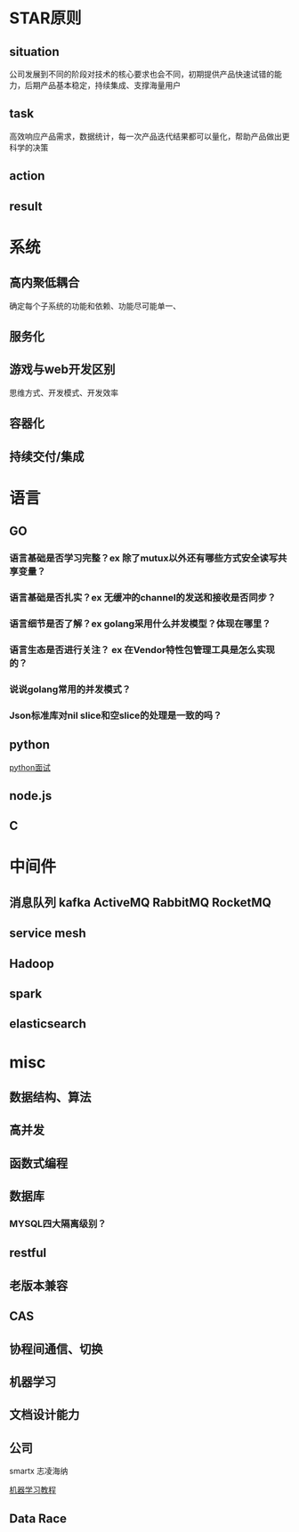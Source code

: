  # STAR原则
##  situation
公司发展到不同的阶段对技术的核心要求也会不同，初期提供产品快速试错的能力，后期产品基本稳定，持续集成、支撑海量用户
##  task
高效响应产品需求，数据统计，每一次产品迭代结果都可以量化，帮助产品做出更科学的决策
##  action
##  result

#  系统
##  高内聚低耦合
确定每个子系统的功能和依赖、功能尽可能单一、
##  服务化
##  游戏与web开发区别
思维方式、开发模式、开发效率
##  容器化
##  持续交付/集成

#  语言
##  GO
###  语言基础是否学习完整？ex 除了mutux以外还有哪些方式安全读写共享变量？
###  语言基础是否扎实？ex 无缓冲的channel的发送和接收是否同步？
###  语言细节是否了解？ex golang采用什么并发模型？体现在哪里？
###  语言生态是否进行关注？ ex 在Vendor特性包管理工具是怎么实现的？
###   说说golang常用的并发模式？
###  Json标准库对nil slice和空slice的处理是一致的吗？
##  python
[python面试](https://github.com/taizilongxu/interview_python)
##  node.js
##  C

# 中间件
##  消息队列 kafka ActiveMQ RabbitMQ RocketMQ
##  service mesh
##  Hadoop
##  spark
##  elasticsearch

# misc
##  数据结构、算法
##  高并发
##  函数式编程
##  数据库
### MYSQL四大隔离级别？
##  restful
##  老版本兼容
##  CAS
##  协程间通信、切换
##  机器学习
##  文档设计能力
##  公司
smartx 志凌海纳

[机器学习教程](https://github.com/fengdu78/Coursera-ML-AndrewNg-Notes)
##  Data Race